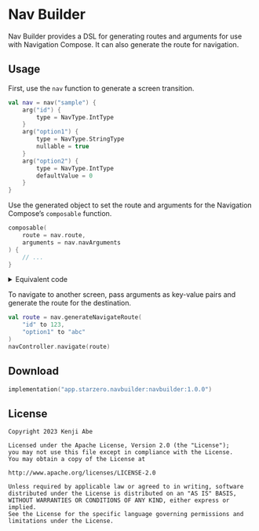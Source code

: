 Nav Builder
===

Nav Builder provides a DSL for generating routes and arguments for use with Navigation Compose. It can also generate the route for navigation.

## Usage

First, use the `nav` function to generate a screen transition.

```kt
val nav = nav("sample") {
    arg("id") {
        type = NavType.IntType
    }
    arg("option1") {
        type = NavType.StringType
        nullable = true
    }
    arg("option2") {
        type = NavType.IntType
        defaultValue = 0
    }
}
```

Use the generated object to set the route and arguments for the Navigation Compose’s `composable` function.

```kt
composable(
    route = nav.route,
    arguments = nav.navArguments
) {
    // ...
}

```

<details>
<summary>Equivalent code</summary>

This code is equivalent to the following code

```kt
composable(
    route = "sample/{id}?option1={option1}&option2={option2}",
    arguments = listOf(
        navArgument("id") { type = NavType.IntType },
        navArgument("option1") { type = NavType.StringType; nullable = true },
        navArgument("option2") { type = NavType.IntType; defaultValue = 0 },
    )
) {
    // ...
}
```
</details>

To navigate to another screen, pass arguments as key-value pairs and generate the route for the destination.

```kt
val route = nav.generateNavigateRoute(
    "id" to 123,
    "option1" to "abc"
)
navController.navigate(route)
```

## Download

```kt
implementation("app.starzero.navbuilder:navbuilder:1.0.0")
```

## License

```
Copyright 2023 Kenji Abe

Licensed under the Apache License, Version 2.0 (the "License");
you may not use this file except in compliance with the License.
You may obtain a copy of the License at

http://www.apache.org/licenses/LICENSE-2.0

Unless required by applicable law or agreed to in writing, software
distributed under the License is distributed on an "AS IS" BASIS,
WITHOUT WARRANTIES OR CONDITIONS OF ANY KIND, either express or implied.
See the License for the specific language governing permissions and
limitations under the License.
```
